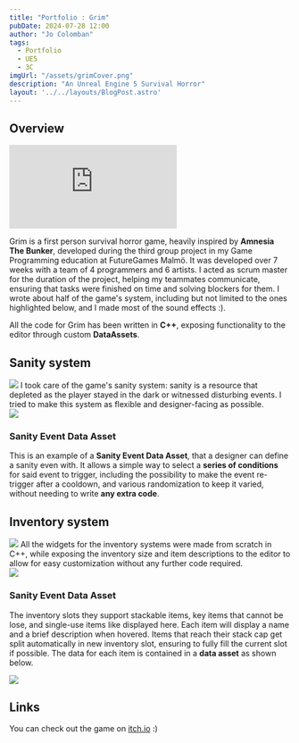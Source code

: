 ```yaml
---
title: "Portfolio : Grim"
pubDate: 2024-07-28 12:00
author: "Jo Colomban"
tags:
  - Portfolio
  - UE5
  - 3C
imgUrl: "/assets/grimCover.png"
description: "An Unreal Engine 5 Survival Horror"
layout: '../../layouts/BlogPost.astro'
---
```


## Overview
<div class="w-full aspect-video">
  <iframe 
    class="w-full h-full"
    src="https://www.youtube.com/embed/HagPY-kJjfo?si=NfwLl5ReQ57qaZXE"
    frameborder="0" 
    allow="clipboard-write; encrypted-media; picture-in-picture; web-share" 
    referrerpolicy="strict-origin-when-cross-origin" 
    allowfullscreen>
  </iframe>
</div>



Grim is a first person survival horror game, heavily inspired by **Amnesia The Bunker**, developed during the third group project in my Game Programming education at FutureGames Malmö. It was developed over 7 weeks with a team of 4 programmers and 6 artists. I acted as scrum master for the duration of the project, helping my teammates communicate, ensuring that tasks were finished on time and solving blockers for them. 
I wrote about half of the game's system, including but not limited to the ones highlighted below, and I made most of the sound effects :).

All the code for Grim has been written in **C++**, exposing functionality to the editor through custom **DataAssets**.


## Sanity system
<img src="/assets/gp3Sanity.gif" class="hidden" />
I took care of the game's sanity system: sanity is a resource that depleted as the player stayed in the dark or witnessed disturbing events. I tried to make this system as flexible and designer-facing as possible.

<div class="flex flex-col lg:flex-row items-center lg:space-x-4 space-y-4 lg:space-y-0">
    <div class="w-full lg:w-2/3">
        <img src="/assets/gp3Sanity.gif" class="rounded-lg" />
    </div>
    <div class="w-full lg:w-1/3">
        <h3>Sanity Event Data Asset</h3>
        <p class="text-justify">
           This is an example of a <b>Sanity Event Data Asset</b>, that a designer can define a sanity even with. It allows a simple way to select a <b>series of conditions</b> for said event to trigger, including the possibility to make the event re-trigger after a cooldown, and various randomization to keep it varied, without needing to write <b>any extra code</b>.
        </p>
    </div>
</div>

## Inventory system
<img src="/assets/gp3Inventory.gif" class="hidden" />
All the widgets for the inventory systems were made from scratch in C++, while exposing the inventory size and item descriptions to the editor to allow for easy customization without any further code required.

<div class="flex flex-col lg:flex-row items-center lg:space-x-4 space-y-4 lg:space-y-0">
    <div class="w-full lg:w-2/3">
        <img src="/assets/gp3Inventory.gif" class="rounded-lg" />
    </div>
    <div class="w-full lg:w-1/3">
        <h3>Sanity Event Data Asset</h3>
        <p class="text-justify">
          The inventory slots they support stackable items, key items that cannot be lose, and single-use items like displayed here. Each item will display a name and a brief description when hovered. Items that reach their stack cap get split automatically in new inventory slot, ensuring to fully fill the current slot if possible. The data for each item is contained in a <b>data asset</b> as shown below.
        </p>
    </div>
</div>

<img src="/assets/gp3ItemData.png" class="rounded-lg pt-4" />

## Links
You can check out the game on [itch.io](https://futuregames.itch.io/menagerie) :) 
